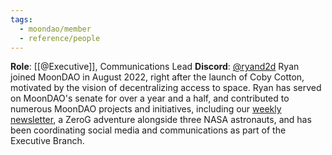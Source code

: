 ```yaml
---
tags:
  - moondao/member
  - reference/people
---
```

**Role**: [[@Executive]], Communications Lead
**Discord**: [@ryand2d](https://discord.com/users/842541430186573894)
Ryan joined MoonDAO in August 2022, right after the launch of Coby Cotton, motivated by the vision of decentralizing access to space. Ryan has served on MoonDAO's senate for over a year and a half, and contributed to numerous MoonDAO projects and initiatives, including our [weekly newsletter](https://www.moondao.com/news), a ZeroG adventure alongside three NASA astronauts, and has been coordinating social media and communications as part of the Executive Branch.
